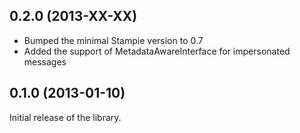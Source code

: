 ## 0.2.0 (2013-XX-XX)

* Bumped the minimal Stampie version to 0.7
* Added the support of MetadataAwareInterface for impersonated messages

## 0.1.0 (2013-01-10)

Initial release of the library.
